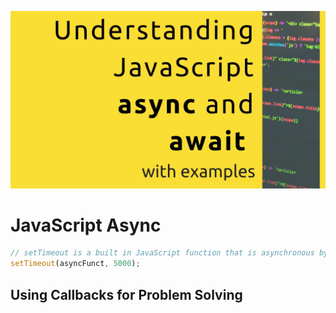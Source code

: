 ![Screenshot](images/javascript-async-image.jpeg)
# JavaScript Async

```javascript
// setTimeout is a built in JavaScript function that is asynchronous by default
setTimeout(asyncFunct, 5000); 
```

## Using Callbacks for Problem Solving
